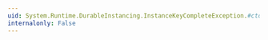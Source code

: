 ```yaml
---
uid: System.Runtime.DurableInstancing.InstanceKeyCompleteException.#ctor
internalonly: False
---
```

